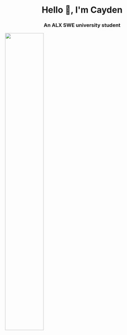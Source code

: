 <h1 align="center">Hello 👋, I'm Cayden</h1>
<h3 align="center">An ALX SWE university student</h3>

<a href="https://github.com/CTHartze/github-readme-stats">
<img align="center" width="50%" src="https://github-readme-stats.vercel.app/api/top-langs/?username=CTHartze&langs_count=20&layout=donut"/>
</a>
